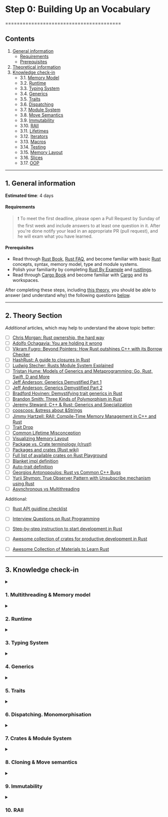 # Step 0: Building Up an Vocabulary
========================================
## Contents
1. [General information][nav-1]
    - [Requirements][nav-1-1]
    - [Prerequisites][nav-1-2]
2. [Theoretical information][nav-2]
3. [Knowledge check-in][nav-3]
    - 3.1. [Memory Model][nav-qa-1]
    - 3.2. [Runtime][nav-qa-2]
    - 3.3. [Typing System][nav-qa-3]
    - 3.4. [Generics][nav-qa-4]
    - 3.5. [Traits][nav-qa-5]
    - 3.6. [Dispatching][nav-qa-6]
    - 3.7. [Module System][nav-qa-7]
    - 3.8. [Move Semantics][nav-qa-8]
    - 3.9. [Immutability][nav-qa-9]
    - 3.10. [RAII][nav-qa-10]
    - 3.11. [Lifetimes][nav-qa-11]
    - 3.12. [Iterators][nav-qa-12]
    - 3.13. [Macros][nav-qa-13]
    - 3.14. [Testing][nav-qa-14]
    - 3.15. [Memory Layout][nav-qa-15]
    - 3.16. [Slices][nav-qa-16]
    - 3.17. [OOP][nav-qa-17]
  
---
## 1. General information
__Estimated time__: 4 days

#### Requirements
> ❗️ To meet the first deadline, please open a Pull Request by Sunday of the first week and include answers to at least one question in it.
> After you're done notify your lead in an appropriate PR (pull request), and he will exam what you have learned.

#### Prerequisites
- Read through [Rust Book], [Rust FAQ], and become familiar with basic [Rust] concepts, syntax, memory model, type and module systems.
- Polish your familiarity by completing [Rust By Example] and [rustlings].
- Read through [Cargo Book] and become familiar with [Cargo] and its workspaces.

After completing these steps, including [this theory][nav-2], you should be able to answer (and understand why) the following questions [below][nav-3].

---
## 2. Theory Section

_Additional_ articles, which may help to understand the above topic better:
- [ ] [Chris Morgan: Rust ownership, the hard way][1]
- [ ] [Adolfo Ochagavía: You are holding it wrong][23]
- [ ] [Vikram Fugro: Beyond Pointers: How Rust outshines C++ with its Borrow Checker][30]
- [ ] [HashRust: A guide to closures in Rust][24]
- [ ] [Ludwig Stecher: Rusts Module System Explained][2]
- [ ] [Tristan Hume: Models of Generics and Metaprogramming: Go, Rust, Swift, D and More][3]
- [ ] [Jeff Anderson: Generics Demystified Part 1][4]
- [ ] [Jeff Anderson: Generics Demystified Part 2][5]
- [ ] [Bradford Hovinen: Demystifying trait generics in Rust][25]
- [ ] [Brandon Smith: Three Kinds of Polymorphism in Rust][6]
- [ ] [Jeremy Steward: C++ & Rust: Generics and Specialization][7]
- [ ] [cooscoos: &stress about &Strings][8]
- [ ] [Jimmy Hartzell: RAII: Compile-Time Memory Management in C++ and Rust][9]
- [ ] [Trait Drop][10]
- [ ] [Common Lifetime Misconception][11]
- [ ] [Visualizing Memory Layout][12]
- [ ] [Package vs. Crate terminology (r/rust)][13]
- [ ] [Packages and crates (Rust wiki)][14]
- [ ] [Full list of available crates on Rust Playground][16]
- [ ] [Blanket impl definition][17]
- [ ] [Auto-trait definition][18]
- [ ] [Georgios Antonopoulos: Rust vs Common C++ Bugs][21]
- [ ] [Yurii Shymon: True Observer Pattern with Unsubscribe mechanism using Rust][22]
- [ ] [Asynchronous vs Multithreading][29]

Additional:
- [ ] [Rust API guidline checklist][19]
- [ ] [Interview Questions on Rust Programming][20]
- [ ] [Step-by-step instruction to start development in Rust][26]
- [ ] [Awesome collection of crates for productive development in Rust][27]
- [ ] [Awesome Collection of Materials to Learn Rust][28]


---
## 3. Knowledge check-in

<details>
  <summary><h3>1. Multithreading & Memory model</h3></summary>

#### 1. What memory model [Rust] has?
> ?

#### 1.1. Is it single-threaded or multiple-threaded?
> ?

#### 1.2. Is it synchronous or asynchronous?
> ?

#### 1.3. What is the memory layout of the box and vector?  
> ?

#### 1.4. What are heap and stack?
> ?

#### 1.5. Where, but on heap and stack data could live in RAM?
> ?

---
</details>


<details>
<summary><h3>2. Runtime</h3></summary>

#### 2.1 What runtime [Rust] has?
> ?

#### 2.2. Does it use a GC (garbage collector)?  
> ?

---
</details>


<details>
  <summary><h3>3. Typing System</h3></summary>

#### 3.1 What statically typing means?
> ?

#### 3.2. What is a benefit of using it?
> ?

#### 3.3. Weak typing vs strong typing?
> ?

#### 3.4. Implicit / explicit?
> ?

#### 3.5. What is nominative typing and structural typing?
> ?

#### 3.6. What is difference?
> ?

---
</details>


<details>
<summary><h3>4. Generics</h3></summary>
    
#### 4.1. What are generics and parametric polymorphism?
> ?

#### 4.2. Which problems do they solve?
> ?

---
</details>


<details>
<summary><h3>5. Traits</h3></summary>

#### 5.1. What are traits?
> ?

#### 5.2. How are they used?
> ?

#### 5.3. How do they compare to interfaces?
> ?

#### 5.4. What are an auto trait and a blanket implementation?
> ?

#### 5.5. Uncovered type?
> ?

#### 5.6. What is a marker trait?
> ?

---
</details>



<details>
<summary><h3>6. Dispatching. Monomorphisation</h3></summary>

#### 6.1. What are static and dynamic dispatching?
> ?

#### 6.2. Which should I use, and when?
> ?

#### 6.3. What is monomorphisation?
> ?

---
</details>


<details>
<summary><h3>7. Crates & Module System</h3></summary>
    
#### 7.1. What is a crate, module and package in Rust?
> ?

#### 7.2. How do they differ?
> ?

#### 7.3. How are the used?
> ?

#### 7.4. What is workspace?
> ?

---
</details>


<details>
<summary><h3>8. Cloning & Move semantics</h3></summary>

#### 8.1. What is cloning?
> ?

#### 8.1.1. What is copying?
> ?

#### 8.1.2. How do they compare?
> ?

#### 8.1.3. What is drop trait used for?
> ?    

#### 8.1.4. What is special about the trait?
> ?

#### 8.2. What are move semantics?
> ?

#### 8.2.1. What are borrowing rules?
> ?

#### 8.2.2. What is the benefit of using them?
> ?

---
</details>


<details>
<summary><h3>9. Immutability</h3></summary>

#### 9.1. What is immutability?
> ?

#### 9.2. What is the benefit of using it?
> ?

#### 9.3. What is the difference between immutability and const?
> ?

---
</details>
    

<details>
<summary><h3>10. RAII</h3></summary>

#### 10.1. What is RAII?
> ?

#### 10.2. How is it implemented in [Rust]?
> ?

#### 10.3. What is the benefit of using it?
> ?


<details>
<summary><h3>11. Lifetimes</h3></summary>

#### 11.1. What are lifetimes?
> ?

#### 11.2. Which problems do they solve?
> ?

#### 11.3. Which benefits do they give?
> ?

---
</details>


<details>
<summary><h3>12. Iterators & Collections</h3></summary>

#### 12.1. What is an iterator?
> ?

#### 12.2. What is a collection?
> ?

#### 12.3. How do they differ?
> ?

#### 12.4. How are they used?
> ?

---
</details>


<details>
<summary><h3>13. Macro System</h3></summary>

#### 13.1. What are macros?
> ?

#### 13.2. Which problems do they solve?
> ?

#### 13.3. What is the difference between declarative and procedural macro?
> ?

---
</details>


<details>
<summary><h3>14. Testing</h3></summary>

#### 14.1. How code is tested in [Rust]?
> ?

#### 14.2. Where should you put tests and why?
> ?

---
</details>


<details>
<summary><h3>15. Memory Layout & Pointers</h3></summary>

#### 15.1. What is layout of Rust standard data types?
> ?

#### 15.2. Difference between fat and thin pointers?
> ?

---
</details>


<details>
<summary><h3>16. Strings & Slices</h3></summary>

#### 16.1. What is special about slice?
> ?

#### 16.2. Why [Rust] has `&str` and `String` types?
> ?

#### 16.3. How do they differ?
> ?

#### 16.4. When should you use them?
> ?

#### 16.5. Why str slice coexist with slice?
> ?

#### 16.6. What is differnece between `String` and `Vec`?
> ?

---
</details>


<details>
<summary><h3>17. OOP & Patterns</h3></summary>

#### 17.1. Is [Rust] OOP language? 
> ?

#### 17.2. Is it possible to use SOLID/GRASP?
> ?

#### 17.3. Does it have an inheritance?
> ?

#### 17.4. Is Rust functional language?
> ?

#### 17.5. What variance rules does Rust have?
> ?

---
</details>


[nav-1]: #1-general-information
[nav-1-1]: #requirements
[nav-1-2]: #prerequisites

[nav-2]: #2-theory-section

[nav-3]: #3-knowledge-check-in
[nav-qa-1]: #1-multithreading--memory-model
[nav-qa-2]: #2-runtime
[nav-qa-3]: #3-typing-system
[nav-qa-4]: #4-generics
[nav-qa-5]: #5-traits
[nav-qa-6]: #6-dispatching-monomorphisation
[nav-qa-7]: #7-crates--module-system
[nav-qa-8]: #8-cloning--move-semantics
[nav-qa-9]: #9-immutability
[nav-qa-10]: #10-raii
[nav-qa-11]: #11-lifetimes
[nav-qa-12]: #12-iterators--collections
[nav-qa-13]: #13-macro-system
[nav-qa-14]: #14-testing
[nav-qa-15]: #15-memory-layout--pointers
[nav-qa-16]: #16-strings--slices
[nav-qa-17]: #17-oop--patterns




[Cargo]: https://github.com/rust-lang/cargo
[Cargo Book]: https://doc.rust-lang.org/cargo
[Rust]: https://www.rust-lang.org
[Rust Book]: https://doc.rust-lang.org/book
[Rust By Example]: https://doc.rust-lang.org/rust-by-example
[Rust FAQ]: https://prev.rust-lang.org/faq.html
[rustlings]: https://rustlings.cool

[1]: https://chrismorgan.info/blog/rust-ownership-the-hard-way
[2]: https://aloso.github.io/2021/03/28/module-system.html
[3]: https://thume.ca/2019/07/14/a-tour-of-metaprogramming-models-for-generics
[4]: https://web.archive.org/web/20220525213911/http://jeffa.io/rust_guide_generics_demystified_part_1
[5]: https://web.archive.org/web/20220328114028/https://jeffa.io/rust_guide_generics_demystified_part_2
[6]: https://www.brandons.me/blog/polymorphism-in-rust
[7]: https://www.tangramvision.com/blog/c-rust-generics-and-specialization#substitution-ordering--failures
[8]: https://cooscoos.github.io/blog/stress-about-strings
[9]: https://www.thecodedmessage.com/posts/raii
[10]: https://vojtechkral.github.io/blag/rust-drop-order/
[11]: https://github.com/pretzelhammer/rust-blog/blob/master/posts/common-rust-lifetime-misconceptions.md
[12]: https://www.youtube.com/watch?v=rDoqT-a6UFg
[13]: https://www.reddit.com/r/rust/comments/lvtzri/confused_about_package_vs_crate_terminology/
[14]: https://rustwiki.org/en/book/ch07-01-packages-and-crates.html
[16]: https://github.com/integer32llc/rust-playground/blob/master/compiler/base/Cargo.toml
[17]: https://doc.rust-lang.org/reference/glossary.html#blanket-implementation
[18]: https://doc.rust-lang.org/reference/special-types-and-traits.html#auto-traits
[19]: https://rust-lang.github.io/api-guidelines/checklist.html
[20]: https://iq.opengenus.org/questions-on-rust/
[21]: https://geo-ant.github.io/blog/2022/common-cpp-errors-vs-rust
[22]: https://web.archive.org/web/20230319015854/https://ybnesm.github.io/blah/articles/true-observer-pattern-rust
[23]: https://ochagavia.nl/blog/you-are-holding-it-wrong
[24]: https://hashrust.com/blog/a-guide-to-closures-in-rust
[25]: https://gruebelinchen.wordpress.com/2023/06/06/demystifying-trait-generics-in-rust
[26]: https://github.com/rust-lang-ua/learn_rust_together/blob/master/introduction.md
[27]: https://github.com/rust-lang-ua/learn_rust_together/blob/master/toolbox_general.md
[28]: https://github.com/rust-lang-ua/learn_rust_together/blob/master/learn.md
[29]: https://github.com/Learn-Together-Pro/ComputerScience/blob/master/gcs/cheatsheets.md#asynchronous-vs-multithreading
[30]: https://dev.to/vikram2784/beyond-pointers-how-rust-outshines-c-with-its-borrow-checker-1mad

